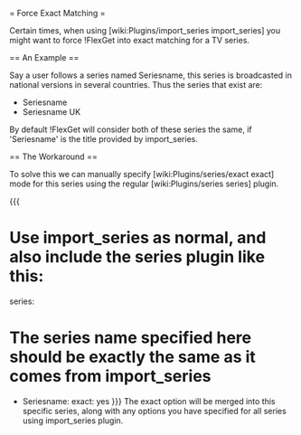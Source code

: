 = Force Exact Matching =

Certain times, when using [wiki:Plugins/import_series import_series] you might want to force !FlexGet into exact matching for a TV series.

== An Example ==

Say a user follows a series named Seriesname, this series is broadcasted in national versions in several countries. Thus the series that exist are:

* Seriesname
* Seriesname UK

By default !FlexGet will consider both of these series the same, if 'Seriesname' is the title provided by import_series.

== The Workaround ==

To solve this we can manually specify [wiki:Plugins/series/exact exact] mode for this series using the regular [wiki:Plugins/series series] plugin.

{{{
# Use import_series as normal, and also include the series plugin like this:
series:
  # The series name specified here should be exactly the same as it comes from import_series
  - Seriesname:
      exact: yes
}}}
The exact option will be merged into this specific series, along with any options you have specified for all series using import_series plugin.